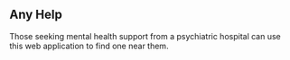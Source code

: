## Any Help
Those seeking mental health support from a psychiatric hospital can use this web application to find one near them.